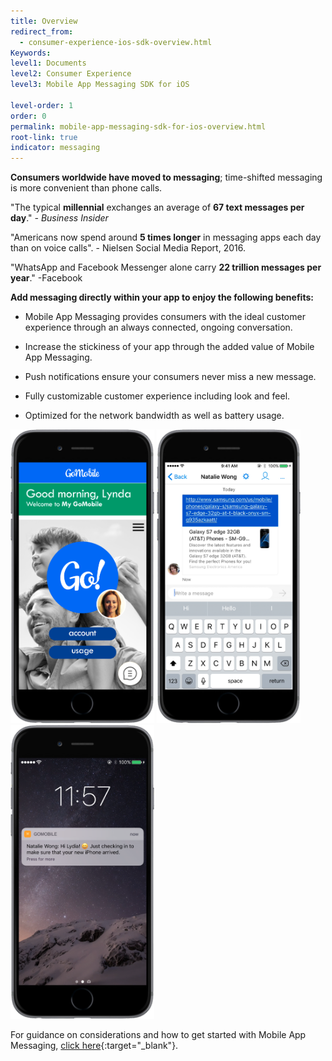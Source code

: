 ```yaml
---
title: Overview
redirect_from:
  - consumer-experience-ios-sdk-overview.html
Keywords:
level1: Documents
level2: Consumer Experience
level3: Mobile App Messaging SDK for iOS

level-order: 1
order: 0
permalink: mobile-app-messaging-sdk-for-ios-overview.html
root-link: true
indicator: messaging
---
```


**Consumers worldwide have moved to messaging**; time-shifted messaging is more convenient than phone calls.

"The typical **millennial** exchanges an average of **67 text messages per day**."  _- Business Insider_

"Americans now spend around **5 times longer** in messaging apps each day than on voice calls". - Nielsen Social Media Report, 2016.

"WhatsApp and Facebook Messenger alone carry **22 trillion messages per year**." -Facebook

**Add messaging directly within your app to enjoy the following benefits:**

* Mobile App Messaging provides consumers with the ideal customer experience through an always connected, ongoing conversation.

* Increase the stickiness of your app through the added value of Mobile App Messaging.

* Push notifications ensure your consumers never miss a new message.

* Fully customizable customer experience including look and feel.

* Optimized for the network bandwidth as well as battery usage.

<img src="img/inappoverview1.png" alt="InAppOverview1" style="max-width:230px;max-height:700px;"> <img src="img/inappoverview2.png" alt="InAppOverview2" style="max-width:230px;max-height:700px;"> <img src="img/inappoverview3.png" alt="InAppOverview3" style="max-width:230px;max-height:700px;">

For guidance on considerations and how to get started with Mobile App Messaging, [click here](products-channels-inapp-messaging.html){:target="_blank"}.
